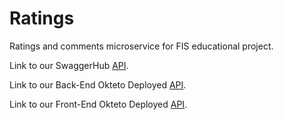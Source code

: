 # Ratings
Ratings and comments microservice for FIS educational project.

Link to our SwaggerHub [API](https://api-emiliacoleto.cloud.okteto.net/api/).

Link to our Back-End Okteto Deployed [API](https://api-emiliacoleto.cloud.okteto.net/api/v1/ratings/?apikey=dc2151e0-2e52-43cb-b673-94bf1cb9d60b).

Link to our Front-End Okteto Deployed [API](https://frontend-amaliof96.cloud.okteto.net).
